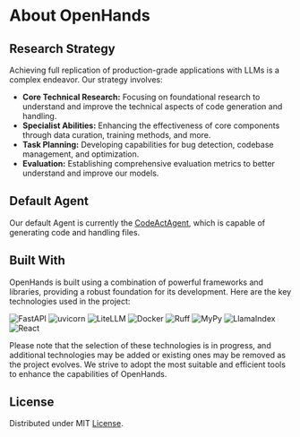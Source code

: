 # About OpenHands

## Research Strategy

Achieving full replication of production-grade applications with LLMs is a complex endeavor. Our strategy involves:

- **Core Technical Research:** Focusing on foundational research to understand and improve the technical aspects of code generation and handling.
- **Specialist Abilities:** Enhancing the effectiveness of core components through data curation, training methods, and more.
- **Task Planning:** Developing capabilities for bug detection, codebase management, and optimization.
- **Evaluation:** Establishing comprehensive evaluation metrics to better understand and improve our models.

## Default Agent

Our default Agent is currently the [CodeActAgent](agents), which is capable of generating code and handling files.

## Built With

OpenHands is built using a combination of powerful frameworks and libraries, providing a robust foundation for its
development. Here are the key technologies used in the project:

![FastAPI](https://img.shields.io/badge/FastAPI-black?style=for-the-badge) ![uvicorn](https://img.shields.io/badge/uvicorn-black?style=for-the-badge) ![LiteLLM](https://img.shields.io/badge/LiteLLM-black?style=for-the-badge) ![Docker](https://img.shields.io/badge/Docker-black?style=for-the-badge) ![Ruff](https://img.shields.io/badge/Ruff-black?style=for-the-badge) ![MyPy](https://img.shields.io/badge/MyPy-black?style=for-the-badge) ![LlamaIndex](https://img.shields.io/badge/LlamaIndex-black?style=for-the-badge) ![React](https://img.shields.io/badge/React-black?style=for-the-badge)

Please note that the selection of these technologies is in progress, and additional technologies may be added or
existing ones may be removed as the project evolves. We strive to adopt the most suitable and efficient tools to
enhance the capabilities of OpenHands.

## License

Distributed under MIT [License](https://github.com/All-Hands-AI/OpenHands/blob/main/LICENSE).
